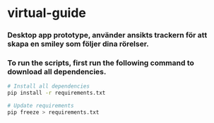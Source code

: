 # virtual-guide

### Desktop app prototype, använder ansikts trackern för att skapa en smiley som följer dina rörelser.

### To run the scripts, first run the following command to download all dependencies. 

``` bash
# Install all dependencies
pip install -r requirements.txt
```

``` bash
# Update requirements
pip freeze > requirements.txt
```
